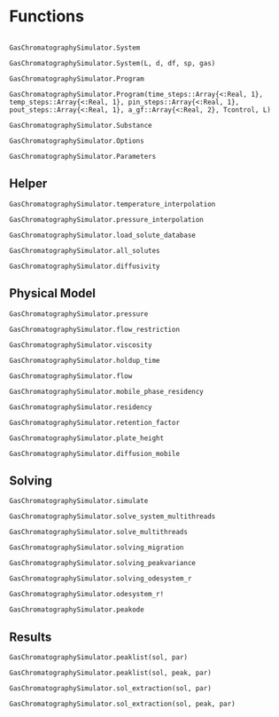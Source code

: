 # Functions 

```@index
```

```@docs
GasChromatographySimulator.System
```

```@docs
GasChromatographySimulator.System(L, d, df, sp, gas)
```

```@docs
GasChromatographySimulator.Program
```

```@docs
GasChromatographySimulator.Program(time_steps::Array{<:Real, 1}, temp_steps::Array{<:Real, 1}, pin_steps::Array{<:Real, 1}, pout_steps::Array{<:Real, 1}, a_gf::Array{<:Real, 2}, Tcontrol, L)
```

```@docs
GasChromatographySimulator.Substance
```

```@docs
GasChromatographySimulator.Options
```

```@docs
GasChromatographySimulator.Parameters
```

## Helper

```@docs
GasChromatographySimulator.temperature_interpolation
```

```@docs
GasChromatographySimulator.pressure_interpolation
```

```@docs
GasChromatographySimulator.load_solute_database
```

```@docs
GasChromatographySimulator.all_solutes
```

```@docs
GasChromatographySimulator.diffusivity
```

## Physical Model
```@docs
GasChromatographySimulator.pressure
```

```@docs
GasChromatographySimulator.flow_restriction
```

```@docs
GasChromatographySimulator.viscosity
```

```@docs
GasChromatographySimulator.holdup_time
```

```@docs
GasChromatographySimulator.flow
```

```@docs
GasChromatographySimulator.mobile_phase_residency
```

```@docs
GasChromatographySimulator.residency
```

```@docs
GasChromatographySimulator.retention_factor
```

```@docs
GasChromatographySimulator.plate_height
```

```@docs
GasChromatographySimulator.diffusion_mobile
```

## Solving
```@docs
GasChromatographySimulator.simulate
```

```@docs
GasChromatographySimulator.solve_system_multithreads
```

```@docs
GasChromatographySimulator.solve_multithreads
```

```@docs
GasChromatographySimulator.solving_migration
```

```@docs
GasChromatographySimulator.solving_peakvariance
```

```@docs
GasChromatographySimulator.solving_odesystem_r
```

```@docs
GasChromatographySimulator.odesystem_r!
```

```@docs
GasChromatographySimulator.peakode
```

## Results
```@docs
GasChromatographySimulator.peaklist(sol, par)

GasChromatographySimulator.peaklist(sol, peak, par)
```

```@docs
GasChromatographySimulator.sol_extraction(sol, par)
```

```@docs
GasChromatographySimulator.sol_extraction(sol, peak, par)
```
